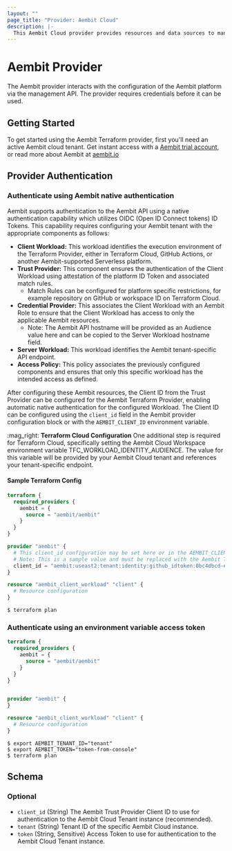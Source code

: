 ```yaml
---
layout: ""
page_title: "Provider: Aembit Cloud"
description: |-
  This Aembit Cloud provider provides resources and data sources to manage the Aembit platform as infrastructure-as-code, through the Aembit management API.
---
```


# Aembit Provider

The Aembit provider interacts with the configuration of the Aembit platform via the management API. The provider requires credentials before it can be used.

## Getting Started

To get started using the Aembit Terraform provider, first you'll need an active Aembit cloud tenant.  Get instant access with a [Aembit trial account](https://useast2.aembit.io/signup), or read more about Aembit at [aembit.io](https://aembit.io)

## Provider Authentication

### Authenticate using Aembit native authentication

Aembit supports authentication to the Aembit API using a native authentication capability which utilizes OIDC (Open ID Connect tokens) ID Tokens. This capability requires configuring your Aembit tenant with the appropriate components as follows:
* **Client Workload:** This workload identifies the execution environment of the Terraform Provider, either in Terraform Cloud, GitHub Actions, or another Aembit-supported Serverless platform.
* **Trust Provider:** This component ensures the authentication of the Client Workload using attestation of the platform ID Token and associated match rules.
  * Match Rules can be configured for platform specific restrictions, for example repository on GitHub or workspace ID on Terraform Cloud.
* **Credential Provider:** This associates the Client Workload with an Aembit Role to ensure that the Client Workload has access to only the applicable Aembit resources.
  * Note: The Aembit API hostname will be provided as an Audience value here and can be copied to the Server Workload hostname field.
* **Server Workload:** This workload identifies the Aembit tenant-specific API endpoint.
* **Access Policy:** This policy associates the previously configured components and ensures that only this specific workload has the intended access as defined.

After configuring these Aembit resources, the Client ID from the Trust Provider can be configured for the Aembit Terraform Provider, enabling automatic native authentication for the configured Workload.
The Client ID can be configured using the `client_id` field in the Aembit provider configuration block or with the `AEMBIT_CLIENT_ID` environment variable.

<div style="background: '#d1ecf1' , padding: '0.75rem 1.25rem' , margin: '0 0 1rem 0'">:mag_right: <b>Terraform Cloud Configuration</b> One additional step is required for Terraform Cloud, specifically setting the Aembit Cloud Workspace environment variable TFC_WORKLOAD_IDENTITY_AUDIENCE. The value for this variable will be provided by your Aembit Cloud tenant and references your tenant-specific endpoint.</div>

#### Sample Terraform Config

```terraform
terraform {
  required_providers {
    aembit = {
      source = "aembit/aembit"
    }
  }
}

provider "aembit" {
  # This client_id configuration may be set here or in the AEMBIT_CLIENT_ID environment variable.
  # Note: This is a sample value and must be replaced with the Aembit Trust Provider generated value.
  client_id = "aembit:useast2:tenant:identity:github_idtoken:0bc4dbcd-e9c8-445b-ac90-28f47b8649cc"
}

resource "aembit_client_workload" "client" {
  # Resource configuration
}
```

```shell
$ terraform plan
```

### Authenticate using an environment variable access token

```terraform
terraform {
  required_providers {
    aembit = {
      source = "aembit/aembit"
    }
  }
}


provider "aembit" {
}

resource "aembit_client_workload" "client" {
  # Resource configuration
}
```

```shell
$ export AEMBIT_TENANT_ID="tenant"
$ export AEMBIT_TOKEN="token-from-console"
$ terraform plan
```

<!-- schema generated by tfplugindocs -->
## Schema

### Optional

- `client_id` (String) The Aembit Trust Provider Client ID to use for authentication to the Aembit Cloud Tenant instance (recommended).
- `tenant` (String) Tenant ID of the specific Aembit Cloud instance.
- `token` (String, Sensitive) Access Token to use for authentication to the Aembit Cloud Tenant instance.

